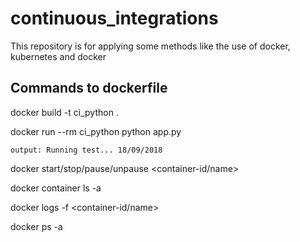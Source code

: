 # continuous_integrations
This repository is for applying some methods like the use of docker, kubernetes and docker

## Commands to dockerfile
docker build -t ci_python .

docker run --rm ci_python python app.py
```
output: Running test... 18/09/2018
```
docker start/stop/pause/unpause <container-id/name>

docker container ls -a

docker logs -f <container-id/name>

docker ps -a
